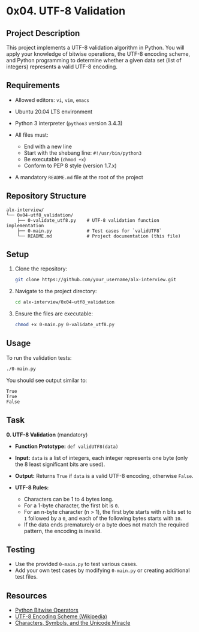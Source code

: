 # 0x04. UTF-8 Validation

## Project Description

This project implements a UTF-8 validation algorithm in Python. You will apply your knowledge of bitwise operations, the UTF-8 encoding scheme, and Python programming to determine whether a given data set (list of integers) represents a valid UTF-8 encoding.

## Requirements

* Allowed editors: `vi`, `vim`, `emacs`
* Ubuntu 20.04 LTS environment
* Python 3 interpreter (`python3` version 3.4.3)
* All files must:

  * End with a new line
  * Start with the shebang line: `#!/usr/bin/python3`
  * Be executable (`chmod +x`)
  * Conform to PEP 8 style (version 1.7.x)
* A mandatory `README.md` file at the root of the project

## Repository Structure

```
alx-interview/
└── 0x04-utf8_validation/
    ├── 0-validate_utf8.py    # UTF-8 validation function implementation
    ├── 0-main.py             # Test cases for `validUTF8`
    └── README.md             # Project documentation (this file)
```

## Setup

1. Clone the repository:

   ```bash
   git clone https://github.com/your_username/alx-interview.git
   ```
2. Navigate to the project directory:

   ```bash
   cd alx-interview/0x04-utf8_validation
   ```
3. Ensure the files are executable:

   ```bash
   chmod +x 0-main.py 0-validate_utf8.py
   ```

## Usage

To run the validation tests:

```bash
./0-main.py
```

You should see output similar to:

```
True
True
False
```

## Task

**0. UTF-8 Validation** (mandatory)

* **Function Prototype:** `def validUTF8(data)`
* **Input:** `data` is a list of integers, each integer represents one byte (only the 8 least significant bits are used).
* **Output:** Returns `True` if `data` is a valid UTF-8 encoding, otherwise `False`.
* **UTF-8 Rules:**

  * Characters can be 1 to 4 bytes long.
  * For a 1-byte character, the first bit is `0`.
  * For an n-byte character (n > 1), the first byte starts with n bits set to `1` followed by a `0`, and each of the following bytes starts with `10`.
  * If the data ends prematurely or a byte does not match the required pattern, the encoding is invalid.

## Testing

* Use the provided `0-main.py` to test various cases.
* Add your own test cases by modifying `0-main.py` or creating additional test files.

## Resources

* [Python Bitwise Operators](https://docs.python.org/3/reference/expressions.html#bitwise-operations)
* [UTF-8 Encoding Scheme (Wikipedia)](https://en.wikipedia.org/wiki/UTF-8)
* [Characters, Symbols, and the Unicode Miracle](https://blog.restcase.com/what-are-utf-8-character-sets/)

